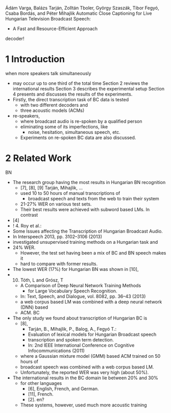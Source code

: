Ádám Varga, Balázs Tarján, Zolltán Tboler, György Szaszák, Tibor Fegyó, Csaba
Bordás, and Péter Mihajlik
Automatic Close Captioning for Live Hungarian Television Broadcast Speech:
 * A Fast and Resource-Efficient Approach

decoder!

# 1 Introduction

when more speakers talk simultaneously
 * may occur up to one third of the total time
Section 2 reviews the international results
Section 3 describes the experimental setup
Section 4 presents and discusses the results of the experiments.
 * Firstly, the direct transcription task of BC data is tested
   * with two different decoders and
   * three acoustic models (ACMs)
 * re-speakers,
   * where broadcast audio is re-spoken by a qualified person
   * eliminating some of its imperfections, like
     * noise, hesitation, simultaneous speech, etc.
   * Experiments on re-spoken BC data are also discussed.

# 2 Related Work

BN
 * The research group having the most results in Hungarian BN recognition
   * [7], [8], [9] Tarján, Mihajlik, ...
   * used 10 to 50 hours of manual transcriptions of
     * broadcast speech and texts from the web to train their system
   * 21-27% WER on various test sets.
   * Their best results were achieved with subword based LMs. In contrast
 * [4]
 *   ! 4. Roy et al.:
   * Some Issues affecting the Transcription of Hungarian Broadcast Audio.
   * In Interspeech 2013, pp. 3102–3106 (2013)
   * investigated unsupervised training methods on a Hungarian task and
   * 24% WER.
     * However, the test set having been a mix of BC and BN speech makes it
     * hard to compare with former results.
 * The lowest WER (17%) for Hungarian BN was shown in [10],
 * 10. Tóth, L and Grósz, T
   * A Comparison of Deep Neural Network Training Methods
     * for Large Vocabulary Speech Recognition.
   * In: Text, Speech, and Dialogue, vol.  8082, pp. 36–43 (2013)
   * a web corpus based LM was combined with a deep neural network (DNN) based
   * ACM.
BC
 * The only study we found about transcription of Hungarian BC is
   * [8],
     * Tarján, B., Mihajlik, P., Balog, A., Fegyó T.:
     * Evaluation of lexical models for Hungarian Broadcast speech
     * transcription and spoken term detection.
     * In: 2nd IEEE International Conference on Cognitive Infocommunications (2011)
   * where a Gaussian mixture model (GMM) based ACM trained on 50 hours of
   * broadcast speech was combined with a web corpus based LM.
   * Unfortunately, the reported WER was very high (about 50%).
 * The international results in the BC domain lie between 20% and 30%
   * for other languages
     * [6], English, French, and German.
     * [11], French.
     * [2]. en?
   * These systems, however, used much more acoustic training

